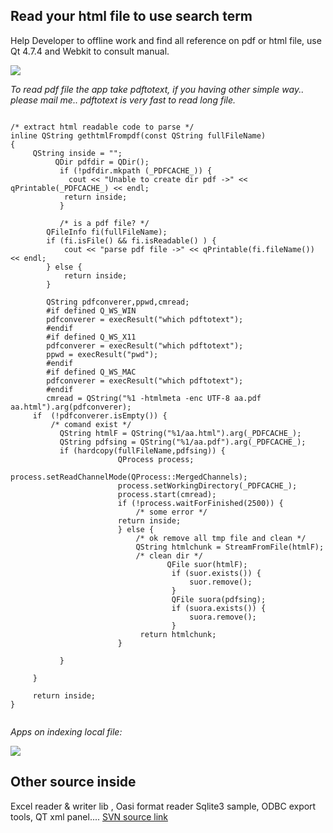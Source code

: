 ## Read your html file to use search term ##

Help Developer to offline work and find all reference on pdf or html file, use Qt 4.7.4 and Webkit to consult manual.


[![](http://manual-indexing.googlecode.com/svn/trunk/html/screen_1.png)](http://manual-indexing.googlecode.com/svn/trunk/)

_To read pdf file the app take pdftotext, if you having other simple way.. please mail me..
pdftotext is very fast to read long file._


```

/* extract html readable code to parse */
inline QString gethtmlFrompdf(const QString fullFileName)
{
     QString inside = "";
          QDir pdfdir = QDir();
		   if (!pdfdir.mkpath (_PDFCACHE_)) {
			 cout << "Unable to create dir pdf ->" << qPrintable(_PDFCACHE_) << endl;
			return inside;   
		   }
		   
		   /* is a pdf file? */
        QFileInfo fi(fullFileName);
        if (fi.isFile() && fi.isReadable() ) {
			cout << "parse pdf file ->" << qPrintable(fi.fileName()) << endl;
		} else {
			return inside;
		}
     
        QString pdfconverer,ppwd,cmread;
		#if defined Q_WS_WIN
		pdfconverer = execResult("which pdftotext");
		#endif
		#if defined Q_WS_X11
		pdfconverer = execResult("which pdftotext");
		ppwd = execResult("pwd");
		#endif
		#if defined Q_WS_MAC
		pdfconverer = execResult("which pdftotext");
		#endif
		cmread = QString("%1 -htmlmeta -enc UTF-8 aa.pdf aa.html").arg(pdfconverer);
     if  (!pdfconverer.isEmpty()) {
		 /* comand exist */
		   QString htmlF = QString("%1/aa.html").arg(_PDFCACHE_);
	       QString pdfsing = QString("%1/aa.pdf").arg(_PDFCACHE_);
	       if (hardcopy(fullFileName,pdfsing)) {
			            QProcess process;
						process.setReadChannelMode(QProcess::MergedChannels);
						process.setWorkingDirectory(_PDFCACHE_);
						process.start(cmread);
						if (!process.waitForFinished(2500)) {
							/* some error */
						return inside;
						} else {
							/* ok remove all tmp file and clean */
							QString htmlchunk = StreamFromFile(htmlF);
							/* clean dir */
							       QFile suor(htmlF); 
									if (suor.exists()) {
										suor.remove();
									}
									QFile suora(pdfsing); 
									if (suora.exists()) {
										suora.remove();
									}
							 return htmlchunk;
						}
			   
		   }

	 }   
     
     return inside;
}


```

_Apps on indexing local file:_

[![](http://manual-indexing.googlecode.com/svn/trunk/html/screen_2.png)](http://manual-indexing.googlecode.com/svn/trunk/Manual_Finder.01/)

## Other source inside ##
Excel reader & writer lib , Oasi format reader Sqlite3 sample, ODBC export tools, QT xml panel....
[SVN source link](http://manual-indexing.googlecode.com/svn/trunk/)
